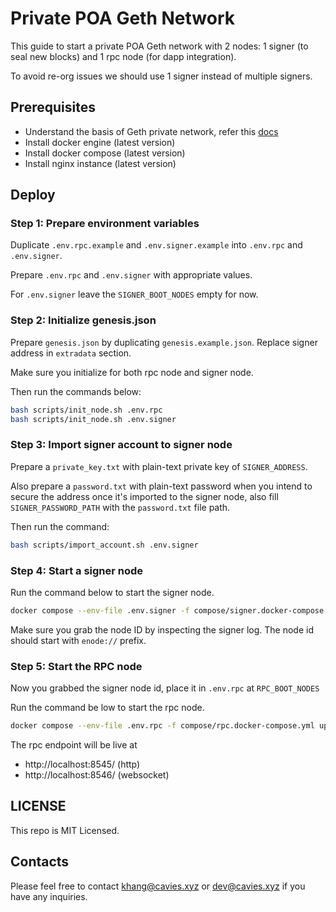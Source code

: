 # Private POA Geth Network

This guide to start a private POA Geth network with 2 nodes: 1 signer (to seal new blocks) and 1 rpc node (for dapp integration).

To avoid re-org issues we should use 1 signer instead of multiple signers.

## Prerequisites

- Understand the basis of Geth private network, refer this [docs](https://geth.ethereum.org/docs/interface/private-network)
- Install docker engine (latest version)
- Install docker compose (latest version)
- Install nginx instance (latest version)

## Deploy

### Step 1: Prepare environment variables

Duplicate `.env.rpc.example` and `.env.signer.example` into `.env.rpc` and `.env.signer`.

Prepare `.env.rpc` and `.env.signer` with appropriate values.

For `.env.signer` leave the `SIGNER_BOOT_NODES` empty for now.

### Step 2: Initialize genesis.json

Prepare `genesis.json` by duplicating `genesis.example.json`. Replace signer address in `extradata` section.

Make sure you initialize for both rpc node and signer node.

Then run the commands below:

```bash
bash scripts/init_node.sh .env.rpc
bash scripts/init_node.sh .env.signer
```

### Step 3: Import signer account to signer node

Prepare a `private_key.txt` with plain-text private key of `SIGNER_ADDRESS`.

Also prepare a `password.txt` with plain-text password when you intend to secure the address once it's imported to the signer node, also fill `SIGNER_PASSWORD_PATH` with the `password.txt` file path.



Then run the command:

```bash
bash scripts/import_account.sh .env.signer
```

### Step 4: Start a signer node

Run the command below to start the signer node.

```bash
docker compose --env-file .env.signer -f compose/signer.docker-compose.yml up -d --force-recreate
```

Make sure you grab the node ID by inspecting the signer log. The node id should start with `enode://` prefix.

### Step 5: Start the RPC node

Now you grabbed the signer node id, place it in `.env.rpc` at `RPC_BOOT_NODES`

Run the command be low to start the rpc node.

```bash
docker compose --env-file .env.rpc -f compose/rpc.docker-compose.yml up -d --force-recreate
```

The rpc endpoint will be live at

- http://localhost:8545/ (http)
- http://localhost:8546/ (websocket)

## LICENSE

This repo is MIT Licensed.

## Contacts

Please feel free to contact [khang@cavies.xyz](mailto:khang@cavies.xyz) or [dev@cavies.xyz](mailto:dev@cavies.xyz) if you have any inquiries.